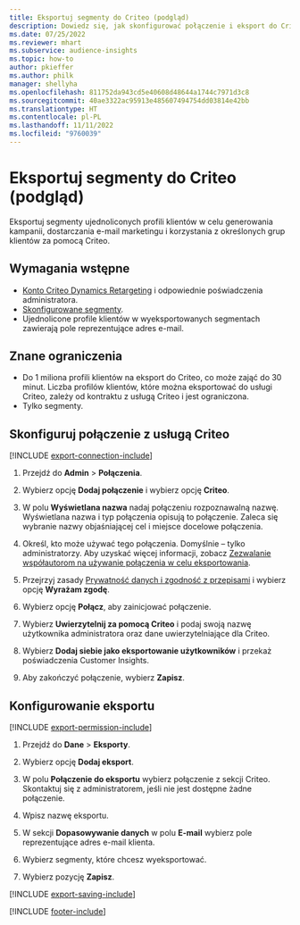 ```yaml
---
title: Eksportuj segmenty do Criteo (podgląd)
description: Dowiedz się, jak skonfigurować połączenie i eksport do Criteo.
ms.date: 07/25/2022
ms.reviewer: mhart
ms.subservice: audience-insights
ms.topic: how-to
author: pkieffer
ms.author: philk
manager: shellyha
ms.openlocfilehash: 811752da943cd5e40608d48644a1744c7971d3c8
ms.sourcegitcommit: 40ae3322ac95913e485607494754dd03814e42bb
ms.translationtype: HT
ms.contentlocale: pl-PL
ms.lasthandoff: 11/11/2022
ms.locfileid: "9760039"
---
```

# <a name="export-segments-to-criteo-preview"></a>Eksportuj segmenty do Criteo (podgląd)

Eksportuj segmenty ujednoliconych profili klientów w celu generowania kampanii, dostarczania e-mail marketingu i korzystania z określonych grup klientów za pomocą Criteo.

## <a name="prerequisites"></a>Wymagania wstępne

- [Konto Criteo Dynamics Retargeting](https://www.criteo.com/login/) i odpowiednie poświadczenia administratora.
- [Skonfigurowane segmenty](segments.md).
- Ujednolicone profile klientów w wyeksportowanych segmentach zawierają pole reprezentujące adres e-mail.

## <a name="known-limitations"></a>Znane ograniczenia

- Do 1 miliona profili klientów na eksport do Criteo, co może zająć do 30 minut. Liczba profilów klientów, które można eksportować do usługi Criteo, zależy od kontraktu z usługą Criteo i jest ograniczona.
- Tylko segmenty.

## <a name="set-up-connection-to-criteo"></a>Skonfiguruj połączenie z usługą Criteo

[!INCLUDE [export-connection-include](includes/export-connection-admn.md)]

1. Przejdź do **Admin** > **Połączenia**.

1. Wybierz opcję **Dodaj połączenie** i wybierz opcję **Criteo**.

1. W polu **Wyświetlana nazwa** nadaj połączeniu rozpoznawalną nazwę. Wyświetlana nazwa i typ połączenia opisują to połączenie. Zaleca się wybranie nazwy objaśniającej cel i miejsce docelowe połączenia.

1. Określ, kto może używać tego połączenia. Domyślnie – tylko administratorzy. Aby uzyskać więcej informacji, zobacz [Zezwalanie współautorom na używanie połączenia w celu eksportowania](connections.md#allow-contributors-to-use-a-connection-for-exports).

1. Przejrzyj zasady [Prywatność danych i zgodność z przepisami](connections.md#data-privacy-and-compliance) i wybierz opcję **Wyrażam zgodę**.

1. Wybierz opcję **Połącz**, aby zainicjować połączenie.

1. Wybierz **Uwierzytelnij za pomocą Criteo** i podaj swoją nazwę użytkownika administratora oraz dane uwierzytelniające dla Criteo.

1. Wybierz **Dodaj siebie jako eksportowanie użytkowników** i przekaż poświadczenia Customer Insights.

1. Aby zakończyć połączenie, wybierz **Zapisz**.

## <a name="configure-an-export"></a>Konfigurowanie eksportu

[!INCLUDE [export-permission-include](includes/export-permission.md)]

1. Przejdź do **Dane** > **Eksporty**.

1. Wybierz opcję **Dodaj eksport**.

1. W polu **Połączenie do eksportu** wybierz połączenie z sekcji Criteo. Skontaktuj się z administratorem, jeśli nie jest dostępne żadne połączenie.

1. Wpisz nazwę eksportu.

1. W sekcji **Dopasowywanie danych** w polu **E-mail** wybierz pole reprezentujące adres e-mail klienta.

1. Wybierz segmenty, które chcesz wyeksportować.

1. Wybierz pozycję **Zapisz**.

[!INCLUDE [export-saving-include](includes/export-saving.md)]

[!INCLUDE [footer-include](includes/footer-banner.md)]
